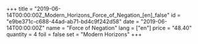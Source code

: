 +++
title = "2019-06-14T00:00:00Z_Modern_Horizons_Force_of_Negation_[en]_false"
id = "e9be371c-c688-44ad-ab71-bd4c9f242d58"
date = "2019-06-14T00:00:00Z"
name = "Force of Negation"
lang = ["en"]
price = "48.40"
quantity = 4
foil = false
set = "Modern Horizons"
+++
